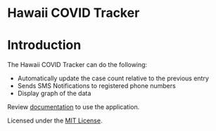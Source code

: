 # Hawaii COVID Tracker
# Introduction
The Hawaii COVID Tracker can do the following:
- Automatically update the case count relative to the previous entry
- Sends SMS Notifications to registered phone numbers
- Display graph of the data

Review [documentation](DOCUMENTATION.md) to use the application.

Licensed under the [MIT License](LICENSE).
